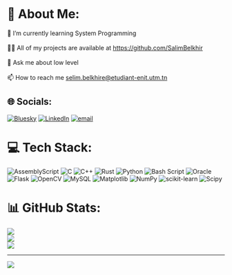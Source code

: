 # 💫 About Me:
🌱 I’m currently learning System Programming<br><br>👨‍💻 All of my projects are available at https://github.com/SalimBelkhir<br><br>💬 Ask me about low level<br><br>📫 How to reach me selim.belkhire@etudiant-enit.utm.tn


## 🌐 Socials:
[![Bluesky](https://img.shields.io/badge/bluesky-0285FF?style=for-the-badge&logo=bluesky&logoColor=%23FFFFFF)](https://bsky.app/profile/SalimBelkhir) [![LinkedIn](https://img.shields.io/badge/LinkedIn-%230077B5.svg?logo=linkedin&logoColor=white)](https://linkedin.com/in/salimbelkhir) [![email](https://img.shields.io/badge/Email-D14836?logo=gmail&logoColor=white)](mailto:selim.belkhire@etudiant-enit.utm.tn) 

# 💻 Tech Stack:
![AssemblyScript](https://img.shields.io/badge/assembly%20script-%23000000.svg?style=for-the-badge&logo=assemblyscript&logoColor=white) ![C](https://img.shields.io/badge/c-%2300599C.svg?style=for-the-badge&logo=c&logoColor=white) ![C++](https://img.shields.io/badge/c++-%2300599C.svg?style=for-the-badge&logo=c%2B%2B&logoColor=white) ![Rust](https://img.shields.io/badge/rust-%23000000.svg?style=for-the-badge&logo=rust&logoColor=white) ![Python](https://img.shields.io/badge/python-3670A0?style=for-the-badge&logo=python&logoColor=ffdd54) ![Bash Script](https://img.shields.io/badge/bash_script-%23121011.svg?style=for-the-badge&logo=gnu-bash&logoColor=white) ![Oracle](https://img.shields.io/badge/Oracle-F80000?style=for-the-badge&logo=oracle&logoColor=white) ![Flask](https://img.shields.io/badge/flask-%23000.svg?style=for-the-badge&logo=flask&logoColor=white) ![OpenCV](https://img.shields.io/badge/opencv-%23white.svg?style=for-the-badge&logo=opencv&logoColor=white) ![MySQL](https://img.shields.io/badge/mysql-4479A1.svg?style=for-the-badge&logo=mysql&logoColor=white) ![Matplotlib](https://img.shields.io/badge/Matplotlib-%23ffffff.svg?style=for-the-badge&logo=Matplotlib&logoColor=black) ![NumPy](https://img.shields.io/badge/numpy-%23013243.svg?style=for-the-badge&logo=numpy&logoColor=white) ![scikit-learn](https://img.shields.io/badge/scikit--learn-%23F7931E.svg?style=for-the-badge&logo=scikit-learn&logoColor=white) ![Scipy](https://img.shields.io/badge/SciPy-%230C55A5.svg?style=for-the-badge&logo=scipy&logoColor=%white)
# 📊 GitHub Stats:
![](https://github-readme-stats.vercel.app/api?username=SalimBelkhir&theme=dark&hide_border=false&include_all_commits=false&count_private=false)<br/>
![](https://github-readme-streak-stats.herokuapp.com/?user=SalimBelkhir&theme=dark&hide_border=false)<br/>
![](https://github-readme-stats.vercel.app/api/top-langs/?username=SalimBelkhir&theme=dark&hide_border=false&include_all_commits=false&count_private=false&layout=compact)

---
[![](https://visitcount.itsvg.in/api?id=SalimBelkhir&icon=0&color=0)](https://visitcount.itsvg.in)

<!-- Proudly created with GPRM ( https://gprm.itsvg.in ) -->
